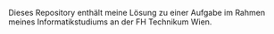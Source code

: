Dieses Repository enthält meine Lösung zu einer Aufgabe im Rahmen meines Informatikstudiums an der FH Technikum Wien.
